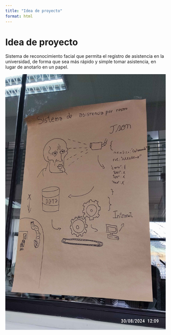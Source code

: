 ```yaml
---
title: "Idea de proyecto"
format: html
---
```







# Idea de proyecto
Sistema de reconocimiento facial que permita el registro de asistencia en la universidad, de forma que sea más rápido y simple tomar asistencia, en lugar de anotarlo en un papel.

<img src="idea.jpg" height="800">